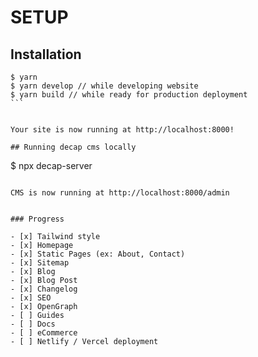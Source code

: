 # SETUP
## Installation

````
$ yarn 
$ yarn develop // while developing website
$ yarn build // while ready for production deployment
```


Your site is now running at http://localhost:8000!

## Running decap cms locally

````
$ npx decap-server
```

CMS is now running at http://localhost:8000/admin


### Progress

- [x] Tailwind style
- [x] Homepage
- [x] Static Pages (ex: About, Contact)
- [x] Sitemap
- [x] Blog
- [x] Blog Post
- [x] Changelog
- [x] SEO
- [x] OpenGraph
- [ ] Guides
- [ ] Docs
- [ ] eCommerce
- [ ] Netlify / Vercel deployment